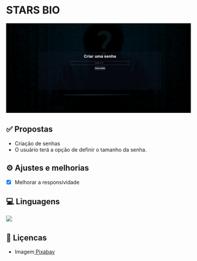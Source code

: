 # STARS BIO 

<div style= "margin-top: 8px">
  <img src="img/project.png" alt="Imagem do projeto">
</div>



## ✅ Propostas 

- Criação de senhas
- O usuário terá a opção de definir o tamanho da senha.


## ⚙️ Ajustes e melhorias
- [x] Melhorar a responsividade


## 💻 Linguagens
<a href="https://skillicons.dev">
        <img src="https://skillicons.dev/icons?i=html,css,js"/>
</a>



## 📝 Liçencas 
<ul> 
  <li>Imagem<a href="https://pixabay.com/pt/photos/hacker-silhueta-hack-hackear-3342696/"> Pixabay </a> </li>
</ul>

